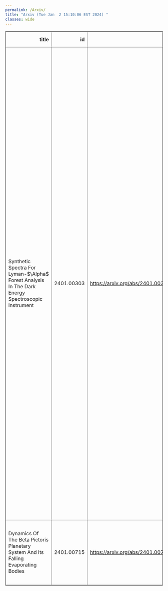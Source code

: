```yaml
---
permalink: /Arxiv/
title: "Arxiv (Tue Jan  2 15:10:06 EST 2024) "
classes: wide
---
```

<table border="1" class="dataframe">
  <thead>
    <tr style="text-align: right;">
      <th>title</th>
      <th>id</th>
      <th>url</th>
      <th>authors</th>
      <th>Local Authors</th>
    </tr>
  </thead>
  <tbody>
    <tr>
      <td>Synthetic Spectra For Lyman-$\Alpha$ Forest Analysis In The Dark Energy   Spectroscopic Instrument</td>
      <td>2401.00303</td>
      <td><a href="https://arxiv.org/abs/2401.00303" target="_blank">https://arxiv.org/abs/2401.00303</a></td>
      <td>Hiram K. Herrera-Alcantar, Andrea Muñoz-Gutiérrez, Ting Tan, Alma X. González-Morales, Andreu Font-Ribera, Julien Guy, John Moustakas, David Kirkby, E. Armengaud, A. Bault, L. Cabayol-Garcia, J. Chaves-Montero, A. Cuceu, R. De La Cruz, L. Á. García, C. Gordon, V. Iršič, N. G. Karaçaylı, P. Montero-Camacho, G. Niz, I. Pérez-Ràfols, C. Ramírez-Pérez, C. Ravoux, M. Walther, J. Aguilar, S. Ahlen, D. Brooks, T. Claybaugh, K. Dawson, A. De La Macorra, P. Doel, J. E. Forero-Romero, E. Gaztañaga, S. Gontcho A Gontcho, K. Honscheid, R. Kehoe, T. Kisner, M. Landriau, Michael E. Levi, M. Manera, P. Martini, A. Meisner, R. Miquel, J. Nie, N. Palanque-Delabrouille, C. Poppett, M. Rezaie, G. Rossi, E. Sanchez, H. Seo, G. Tarlé, B. A. Weaver, Z. Zhou</td>
      <td>Andrei Cuceu, Klaus Honscheid, Paul Martini</td>
    </tr>
    <tr>
      <td>Dynamics Of The Beta Pictoris Planetary System And Its Falling   Evaporating Bodies</td>
      <td>2401.00715</td>
      <td><a href="https://arxiv.org/abs/2401.00715" target="_blank">https://arxiv.org/abs/2401.00715</a></td>
      <td>H. Beust, J. Milli, A. Morbidelli, S. Lacour, A. -M. Lagrange, G. Chauvin, M. Bonnefoy, J. Wang</td>
      <td>Ji Wang</td>
    </tr>
  </tbody>
</table>